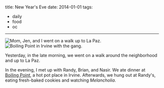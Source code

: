 title: New Year's Eve
date: 2014-01-01
tags:
- daily
- food
- oc
---

![Mom, Jen, and I went on a walk up to La Paz.](https://dl.dropbox.com/u/4291520/journal-images/la-paz-hike.jpg)
![Boiling Point in Irvine with the gang.](https://dl.dropbox.com/u/4291520/journal-images/boiling-point.jpg)

Yesterday, in the late morning, we went on a walk around the neighborhood and up to La Paz.

In the evening, I met up with Randy, Brian, and Nasir. We ate dinner at [Boiling Point](http://www.bpgroupusa.com/), a hot pot place in Irvine. Afterwards, we hung out at Randy's, eating fresh-baked cookies and watching *Melancholia*.
